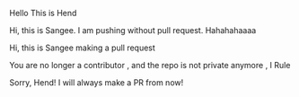 Hello This is Hend

Hi, this is Sangee. I am pushing without pull request. Hahahahaaaa

Hi, this is Sangee making a pull request

You are no longer a contributor , and the repo is not private anymore , I Rule

Sorry, Hend! I will always make a PR from now!